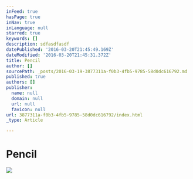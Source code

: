 ```yaml
---
inFeed: true
hasPage: true
inNav: true
inLanguage: null
starred: true
keywords: []
description: sdfasdfasdf
datePublished: '2016-03-20T21:45:49.169Z'
dateModified: '2016-03-20T21:45:31.372Z'
title: Pencil
author: []
sourcePath: _posts/2016-03-19-3877311a-f0b3-4fb5-9785-58d0dc616792.md
published: true
authors: []
publisher:
  name: null
  domain: null
  url: null
  favicon: null
url: 3877311a-f0b3-4fb5-9785-58d0dc616792/index.html
_type: Article

---
```

# Pencil
![](https://the-grid-user-content.s3-us-west-2.amazonaws.com/9f96933f-5d9d-475a-abb5-b3156ff98d7d.jpg)